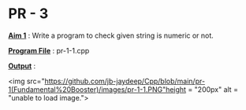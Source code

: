 # PR - 3 

<u>**Aim 1**</u> : Write a program to check given string is numeric or not.

<u>**Program File**</u> : pr-1-1.cpp

<u>**Output**</u> :

<img src="https://github.com/jb-jaydeep/Cpp/blob/main/pr-1(Fundamental%20Booster)/images/pr-1-1.PNG"height = "200px" alt = "unable to load image.">

